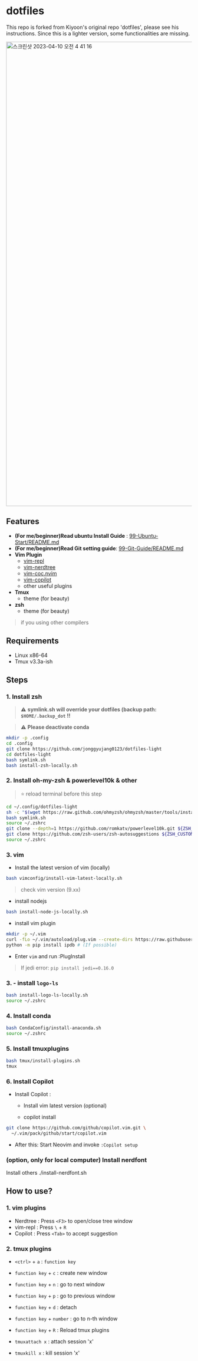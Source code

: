 # dotfiles

This repo is forked from Kiyoon's original repo 'dotfiles', please see his instructions.
Since this is a lighter version, some functionalities are missing. 



<img width="1260" alt="스크린샷 2023-04-10 오전 4 41 16" src="https://user-images.githubusercontent.com/88477912/230793228-586417bb-959e-4fe4-8f92-621394bca44b.png">


## Features 

- **(For me/beginner)Read ubuntu Install Guide** : [99-Ubuntu-Start/README.md](https://github.com/jonggyujang0123/dotfiles-light/tree/master/99-Ubuntu-Start)
- **(For me/beginner)Read Git setting guide**: [99-Git-Guide/README.md](https://github.com/jonggyujang0123/dotfiles-light/blob/master/99-Git-Guide/README.md)
- **Vim Plugin**
  - [vim-repl](https://github.com/sillybun/vim-repl)
  - [vim-nerdtree](https://github.com/preservim/nerdtree)
  - [vim-coc.nvim](https://github.com/neoclide/coc.nvim)
  - [vim-copilot](https://github.com/github/copilot.vim)
  - other useful plugins
- **Tmux**
  - theme (for beauty)
- **zsh**
  - theme (for beauty)

> if you using other compilers 

## Requirements

- Linux x86-64
- Tmux v3.3a-ish

## Steps


### 1. Install zsh 

> :warning: **symlink.sh will override your dotfiles (backup path: `$HOME/.backup_dot` !!**

> :warning: **Please deactivate conda**

```bash
mkdir -p .config
cd .config
git clone https://github.com/jonggyujang0123/dotfiles-light
cd dotfiles-light
bash symlink.sh
bash install-zsh-locally.sh
```

### 2. Install oh-my-zsh & powerlevel10k & other 

> :star: reload terminal before this step

```bash
cd ~/.config/dotfiles-light
sh -c "$(wget https://raw.github.com/ohmyzsh/ohmyzsh/master/tools/install.sh -O -)"
bash symlink.sh
source ~/.zshrc
git clone --depth=1 https://github.com/romkatv/powerlevel10k.git ${ZSH_CUSTOM:-$HOME/.oh-my-zsh/custom}/themes/powerlevel10k
git clone https://github.com/zsh-users/zsh-autosuggestions ${ZSH_CUSTOM:-~/.oh-my-zsh/custom}/plugins/zsh-autosuggestions
source ~/.zshrc
```

### 3. vim 


- Install the latest version of vim (locally)
```bash
bash vimconfig/install-vim-latest-locally.sh
```

> check vim version (9.xx)

- install nodejs 

```bash
bash install-node-js-locally.sh
```

- install vim plugin

```bash
mkdir -p ~/.vim
curl -fLo ~/.vim/autoload/plug.vim --create-dirs https://raw.githubusercontent.com/junegunn/vim-plug/master/plug.vim
python -m pip install ipdb # (If possible)
```
- Enter `vim` and run :PlugInstall

> If jedi error: `pip install jedi==0.16.0`


### 3. - install `logo-ls`

```bash
bash install-logo-ls-locally.sh
source ~/.zshrc
```

### 4. Install conda
```bash
bash CondaConfig/install-anaconda.sh
source ~/.zshrc
```


### 5. Install tmuxplugins

```bash
bash tmux/install-plugins.sh
tmux 
```




### 6. Install Copilot

- Install Copilot :
  - Install vim latest version (optional)

  - copilot install
```bash
git clone https://github.com/github/copilot.vim.git \
  ~/.vim/pack/github/start/copilot.vim
```
  - After this: Start Neovim and invoke `:Copilot setup`

### (option, only for local computer) Install nerdfont
Install others
./install-nerdfont.sh


## How to use?

### 1. vim plugins

- Nerdtree : Press `<F3>` to open/close tree window 
- vim-repl : Press `\` + `R`
- Copilot : Press `<Tab>` to accept suggestion

### 2. tmux plugins 
- `<ctrl>` + `a` : `function key`
- `function key` + `c` : create new window
- `function key` + `n` : go to next window
- `function key` + `p` : go to previous window
- `function key` + `d` : detach
- `function key` + `number` : go to n-th window 
- `function key` + `R` : Reload tmux plugins

- `tmuxattach x` : attach session 'x' 
- `tmuxkill x` : kill session 'x'




